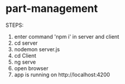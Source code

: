 # part-management
STEPS:
1) enter command 'npm i' in server and client
2) cd server
3) nodemon server.js
4) cd Client
5) ng serve
6) open browser 
7) app is running on http://localhost:4200
